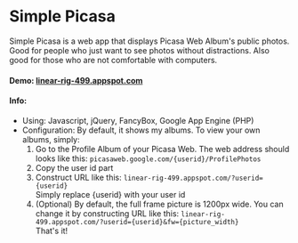 Simple Picasa
=========

Simple Picasa is a web app that displays Picasa Web Album's public photos. Good for people who just want to see photos without distractions. Also good for those who are not comfortable with computers.
<br>

#### Demo: [linear-rig-499.appspot.com](https://linear-rig-499.appspot.com)


#### Info:  
- Using: Javascript, jQuery, FancyBox, Google App Engine (PHP)
- Configuration: By default, it shows my albums. To view your own albums, simply:  
  1. Go to the Profile Album of your Picasa Web. The web address should looks like this: ```picasaweb.google.com/{userid}/ProfilePhotos```  
  2. Copy the user id part
  3. Construct URL like this: ```linear-rig-499.appspot.com/?userid={userid}```  
  Simply replace {userid} with your user id  
  4. (Optional) By default, the full frame picture is 1200px wide. You can change it by constructing URL like this: ```linear-rig-499.appspot.com/?userid={userid}&fw={picture_width}```  
That's it!
<br>



